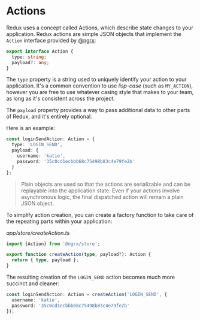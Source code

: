 # Actions

Redux uses a concept called Actions, which describe state changes to your 
application. Redux actions are simple JSON objects that implement the `Action` 
interface provided by [@ngrx](https://github.com/ngrx):

```typescript
export interface Action {
  type: string;
  payload?: any;
}
```

The `type` property is a string used to uniquely identify your action to your 
application. It's a common convention to use *lisp-case* (such as `MY_ACTION`),
however you are free to use whatever casing style that makes to your team, as 
long as it's consistent across the project.

The `payload` property provides a way to pass additional data to other parts of 
Redux, and it's entirely optional.

Here is an example:

```typescript
const loginSendAction: Action = {
  type: 'LOGIN_SEND',
  payload: {
    username: 'katie',
    password: '35c0cd1ecbbb68c75498b83c4e79fe2b'
  }
};
```

> Plain objects are used so that the actions are serializable and can be 
replayable into the application state. Even if your actions involve asynchronous 
logic, the final dispatched action will remain a plain JSON object.

To simplify action creation, you can create a factory function to take care of
the repeating parts within your application:

_app/store/createAction.ts_
```typescript
import {Action} from '@ngrx/store';

export function createAction(type, payload?): Action {
  return { type, payload };
}
```

The resulting creation of the `LOGIN_SEND` action becomes much more succinct and 
cleaner:

```typescript
const loginSendAction: Action = createAction('LOGIN_SEND', {
  username: 'katie',
  password: '35c0cd1ecbbb68c75498b83c4e79fe2b'
});
```